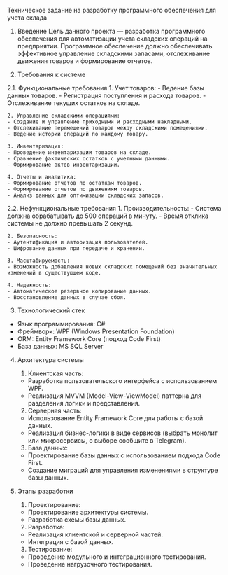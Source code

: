 Техническое задание на разработку программного обеспечения для учета склада

1. Введение
Цель данного проекта — разработка программного обеспечения для автоматизации учета складских операций на предприятии. Программное обеспечение должно обеспечивать эффективное управление складскими запасами, отслеживание движения товаров и формирование отчетов.

2. Требования к системе

2.1. Функциональные требования
	1. Учет товаров:
	- Ведение базы данных товаров.
	- Регистрация поступления и расхода товаров.
	- Отслеживание текущих остатков на складе.

	2. Управление складскими операциями:
	- Создание и управление приходными и расходными накладными.
	- Отслеживание перемещений товаров между складскими помещениями.
	- Ведение истории операций по каждому товару.

	3. Инвентаризация:
	- Проведение инвентаризации товаров на складе.
	- Сравнение фактических остатков с учетными данными.
	- Формирование актов инвентаризации.

	4. Отчеты и аналитика:
	- Формирование отчетов по остаткам товаров.
	- Формирование отчетов по движениям товаров.
	- Анализ данных для оптимизации складских запасов.

2.2. Нефункциональные требования
	1. Производительность:
	- Система должна обрабатывать до 500 операций в минуту.
	- Время отклика системы не должно превышать 2 секунд.

	2. Безопасность:
	- Аутентификация и авторизация пользователей.
	- Шифрование данных при передаче и хранении.

	3. Масштабируемость:
	- Возможность добавления новых складских помещений без значительных изменений в существующем коде.

	4. Надежность:
	- Автоматическое резервное копирование данных.
	- Восстановление данных в случае сбоя.

3. Технологический стек
- Язык программирования: C#
- Фреймворк: WPF (Windows Presentation Foundation)
- ORM: Entity Framework Core (подход Code First)
- База данных: MS SQL Server

4. Архитектура системы
	1. Клиентская часть:
	- Разработка пользовательского интерфейса с использованием WPF.
	- Реализация MVVM (Model-View-ViewModel) паттерна для разделения логики и представления.

	2. Серверная часть:
	- Использование Entity Framework Core для работы с базой данных.
	- Реализация бизнес-логики в виде сервисов (выбрать монолит или микросервисы, о выборе сообщите в Telegram).

	3. База данных:
	- Проектирование базы данных с использованием подхода Code First.
	- Создание миграций для управления изменениями в структуре базы данных.

5. Этапы разработки
	1. Проектирование:
	- Проектирование архитектуры системы.
	- Разработка схемы базы данных.

	2. Разработка:
	- Реализация клиентской и серверной частей.
	- Интеграция с базой данных.

	3. Тестирование:
	- Проведение модульного и интеграционного тестирования.
	- Проведение нагрузочного тестирования.

